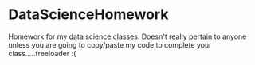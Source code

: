 # DataScienceHomework
Homework for my data science classes. Doesn't really pertain to anyone unless you are going to copy/paste my code to complete your class.....freeloader :(
